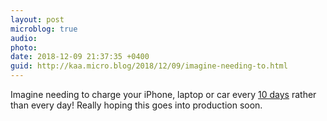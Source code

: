 ```yaml
---
layout: post
microblog: true
audio: 
photo: 
date: 2018-12-09 21:37:35 +0400
guid: http://kaa.micro.blog/2018/12/09/imagine-needing-to.html
---
```

Imagine needing to charge your iPhone, laptop or car every [10 days](https://futurism.com/new-battery-ten-times-power/) rather than every day! Really hoping this goes into production soon.
